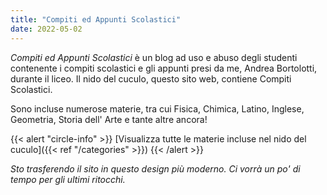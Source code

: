 ```yaml
---
title: "Compiti ed Appunti Scolastici"
date: 2022-05-02
---
```

*Compiti ed Appunti Scolastici* è un blog ad uso e abuso degli studenti contenente i compiti scolastici e gli appunti presi da me, Andrea Bortolotti, durante il liceo. Il nido del cuculo, questo sito web, contiene Compiti Scolastici.

Sono incluse numerose materie, tra cui Fisica, Chimica, Latino, Inglese, Geometria, Storia dell' Arte e tante altre ancora! 

{{< alert "circle-info" >}}
[Visualizza tutte le materie incluse nel nido del cuculo]({{< ref "/categories" >}})
{{< /alert >}}

_Sto trasferendo il sito in questo design più moderno. Ci vorrà un po' di tempo per gli ultimi ritocchi._